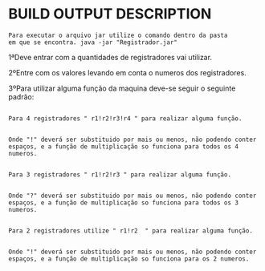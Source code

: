 BUILD OUTPUT DESCRIPTION
============


<code>Para executar o arquivo jar utilize o comando dentro da pasta em que se encontra.
java -jar "Registrador.jar"</code> 

1ªDeve entrar com a quantidades de registradores vai utilizar.

2ºEntre com os valores levando em conta o numeros dos registradores.

3ºPara utilizar alguma função da maquina deve-se seguir o seguinte padrão:

<code>
Para 4 registradores " r1!r2!r3!r4 " para realizar alguma função.

Onde "!" deverá ser substituido por mais ou menos, não podendo conter espaços, e a função de multiplicação so funciona para todos os 4 numeros.</code>

<code>
Para 3 registradores " r1!r2!r3 " para realizar alguma função.

Onde "?" deverá ser substituido por mais ou menos, não podendo conter espaços, e a função de multiplicação so funciona para todos os 3 numeros.</code>


<code>
Para 2 registradores utilize " r1!r2  " para realizar alguma função.

Onde "!" deverá ser substituido por mais ou menos, não podendo conter espaços, e a função de multiplicação so funciona para os 2 numeros.
</code>
